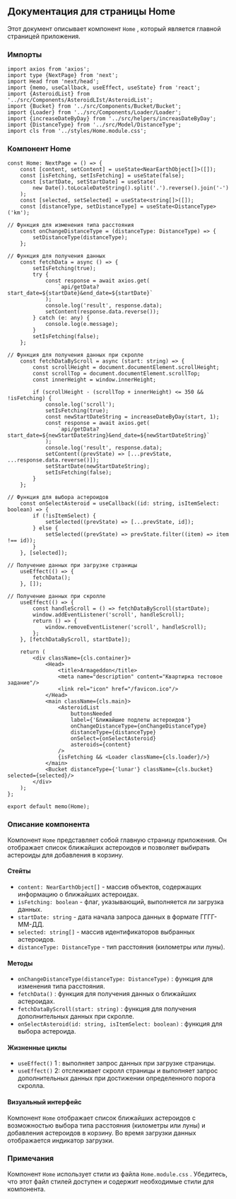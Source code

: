 ## Документация для страницы Home

Этот документ описывает компонент  `Home` , который является главной страницей приложения.

### Импорты

```tsx
import axios from 'axios';
import type {NextPage} from 'next';
import Head from 'next/head';
import {memo, useCallback, useEffect, useState} from 'react';
import {AsteroidList} from '../src/Components/AsteroidLIst/AsteroidList';
import {Bucket} from '../src/Components/Bucket/Bucket';
import {Loader} from '../src/Components/Loader/Loader';
import {increaseDateByDay} from '../src/helpers/increasDateByDay';
import {DistanceType} from '../src/Model/DistanceType';
import cls from '../styles/Home.module.css';
```

### Компонент Home

```tsx
const Home: NextPage = () => {
    const [content, setContent] = useState<NearEarthObject[]>([]);
    const [isFetching, setIsFetching] = useState(false);
    const [startDate, setStartDate] = useState(
        new Date().toLocaleDateString().split('.').reverse().join('-')
    );
    const [selected, setSelected] = useState<string[]>([]);
    const [distanceType, setDistanceType] = useState<DistanceType>('km');

// Функция для изменения типа расстояния
    const onChangeDistanceType = (distanceType: DistanceType) => {
        setDistanceType(distanceType);
    };

// Функция для получения данных
    const fetchData = async () => {
        setIsFetching(true);
        try {
            const response = await axios.get(
                `api/getData?start_date=${startDate}&end_date=${startDate}`
            );
            console.log('result', response.data);
            setContent(response.data.reverse());
        } catch (e: any) {
            console.log(e.message);
        }
        setIsFetching(false);
    };

// Функция для получения данных при скролле
    const fetchDataByScroll = async (start: string) => {
        const scrollHeight = document.documentElement.scrollHeight;
        const scrollTop = document.documentElement.scrollTop;
        const innerHeight = window.innerHeight;

        if (scrollHeight - (scrollTop + innerHeight) <= 350 && !isFetching) {
            console.log('scroll');
            setIsFetching(true);
            const newStartDateString = increaseDateByDay(start, 1);
            const response = await axios.get(
                `api/getData?start_date=${newStartDateString}&end_date=${newStartDateString}`
            );
            console.log('result', response.data);
            setContent((prevState) => [...prevState, ...response.data.reverse()]);
            setStartDate(newStartDateString);
            setIsFetching(false);
        }
    };

// Функция для выбора астероидов
    const onSelectAsteroid = useCallback((id: string, isItemSelect: boolean) => {
        if (!isItemSelect) {
            setSelected((prevState) => [...prevState, id]);
        } else {
            setSelected((prevState) => prevState.filter((item) => item !== id));
        }
    }, [selected]);

// Получение данных при загрузке страницы
    useEffect(() => {
        fetchData();
    }, []);

// Получение данных при скролле
    useEffect(() => {
        const handleScroll = () => fetchDataByScroll(startDate);
        window.addEventListener('scroll', handleScroll);
        return () => {
            window.removeEventListener('scroll', handleScroll);
        };
    }, [fetchDataByScroll, startDate]);

    return (
        <div className={cls.container}>
            <Head>
                <title>Armageddon</title>
                <meta name="description" content="Квартирка тестовое задание"/>
                <link rel="icon" href="/favicon.ico"/>
            </Head>
            <main className={cls.main}>
                <AsteroidList
                    buttonsNeeded
                    label={'Ближайшие подлеты астероидов'}
                    onChangeDistanceType={onChangeDistanceType}
                    distanceType={distanceType}
                    onSelect={onSelectAsteroid}
                    asteroids={content}
                />
                {isFetching && <Loader className={cls.loader}/>}
            </main>
            <Bucket distanceType={'lunar'} className={cls.bucket} selected={selected}/>
        </div>
    );
};

export default memo(Home);
```

### Описание компонента

Компонент  `Home`  представляет собой главную страницу приложения. Он отображает список ближайших астероидов и позволяет
выбирать астероиды для добавления в корзину.

#### Стейты

- `content: NearEarthObject[]`  - массив объектов, содержащих информацию о ближайших астероидах.
- `isFetching: boolean`  - флаг, указывающий, выполняется ли загрузка данных.
- `startDate: string`  - дата начала запроса данных в формате ГГГГ-ММ-ДД.
- `selected: string[]`  - массив идентификаторов выбранных астероидов.
- `distanceType: DistanceType`  - тип расстояния (километры или луны).

#### Методы

- `onChangeDistanceType(distanceType: DistanceType)` : функция для изменения типа расстояния.
- `fetchData()` : функция для получения данных о ближайших астероидах.
- `fetchDataByScroll(start: string)` : функция для получения дополнительных данных при скролле.
- `onSelectAsteroid(id: string, isItemSelect: boolean)` : функция для выбора астероида.

#### Жизненные циклы

- `useEffect()` 1 : выполняет запрос данных при загрузке страницы.
- `useEffect()` 2: отслеживает скролл страницы и выполняет запрос дополнительных данных при достижении определенного
  порога скролла.

#### Визуальный интерфейс

Компонент  `Home`  отображает список ближайших астероидов с возможностью выбора типа расстояния (километры или луны) и
добавления астероидов в корзину. Во время загрузки данных отображается индикатор загрузки.

### Примечания

Компонент  `Home`  использует стили из файла  `Home.module.css` . Убедитесь, что этот файл стилей доступен и содержит
необходимые стили для компонента.
